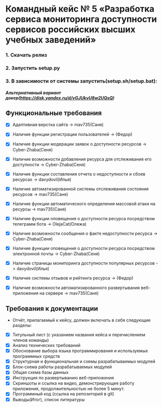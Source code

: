 # Командный кейс № 5 «Разработка сервиса мониторинга доступности сервисов российских высших учебных заведений»

### 1. Скачать релиз
### 2. Запустить setup.py
### 3. В зависимости от системы запустить(setup.sh/setup.bat):

##### Альтернативный вариант докер(https://disk.yandex.ru/d/vGJUkvU8w2UQsQ)

## Функциональные требования
- [x] Адаптивная верстка сайта -> mav735(Саня)
- [x] Наличие функции регистрации пользователей -> (Федор)
- [x] Наличие функции модерации заявок о доступности ресурсов -> Cyber-Zhaba(Сеня)
- [x] Наличие возможности добавления ресурса для отслеживания его доступности -> Cyber-Zhaba(Сеня)
- [x] Наличие функции составления отчета о недоступности и сбоев ресурсах -> davydovil(Илья)
- [x] Наличие автоматизированной системы отслеживания состояния ресурсов -> mav735(Саня)
- [x] Наличие функции автоматического определения массовой атаки на ресурсы -> mav735(Саня)
- [x] Наличие функции оповещения о доступности ресурса посредством телеграмм бота -> OlejaCat(Олежа)
- [x] Наличие возможности сообщения о факте недоступности ресурса -> Cyber-Zhaba(Сеня)
- [x] Наличие функции оповещения о доступности ресурса посредством электронной почты -> Cyber-Zhaba(Сеня)
- [x] Наличие страницы мониторинга доступности популярных ресурсов -> davydovil(Илья)
- [x] Наличие системы отзывов и рейтинга ресурса -> (Федор)
- [x] Наличие возможности автоматизированного развертывания веб-приложения на сервере -> mav735(Саня)



## Требования к документации
- Отчёт, прилагаемый к кейсу, должен включать в себя следующие разделы:
- [x] Титульный лист (с указанием названия кейса и перечислением членов команды)
- [x] Анализ технических требований
- [x] Обоснование выбора языка программирования и используемых программных средств
- [x] Структурная и функциональная и схемы разрабатываемых модулей
- [x] Блок-схема работы разрабатываемых модулей
- [x] Общая схема базы данных
- [x] Инструкция по развертыванию веб-приложения
- [x] Скриншоты и ссылка на видео, демонстрирующее работу приложения, продолжительностью не более 5 минут.
- [x] Программный код (ссылка на репозиторий в git)
- [x] Выводы(Итог), список литературы 
